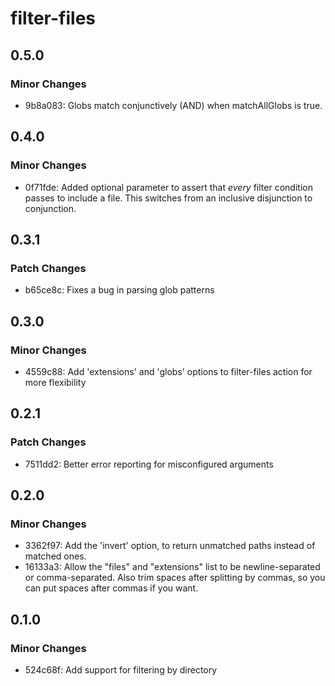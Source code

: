 # filter-files

## 0.5.0

### Minor Changes

-   9b8a083: Globs match conjunctively (AND) when matchAllGlobs is true.

## 0.4.0

### Minor Changes

-   0f71fde: Added optional parameter to assert that _every_ filter condition passes to include a file. This switches from an inclusive disjunction to conjunction.

## 0.3.1

### Patch Changes

-   b65ce8c: Fixes a bug in parsing glob patterns

## 0.3.0

### Minor Changes

-   4559c88: Add 'extensions' and 'globs' options to filter-files action for more flexibility

## 0.2.1

### Patch Changes

-   7511dd2: Better error reporting for misconfigured arguments

## 0.2.0

### Minor Changes

-   3362f97: Add the 'invert' option, to return unmatched paths instead of matched ones.
-   16133a3: Allow the "files" and "extensions" list to be newline-separated or comma-separated. Also trim spaces after splitting by commas, so you can put spaces after commas if you want.

## 0.1.0

### Minor Changes

-   524c68f: Add support for filtering by directory
